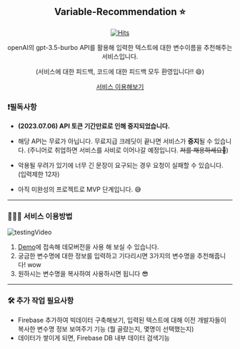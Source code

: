 <div align="center">
<h2>Variable-Recommendation ⭐️</h2>

[![Hits](https://hits.seeyoufarm.com/api/count/incr/badge.svg?url=https%3A%2F%2Fgithub.com%2Fyunwoo-yu%2FVariable-Recommendation&count_bg=%2379C83D&title_bg=%23555555&icon=&icon_color=%23E7E7E7&title=hits&edge_flat=false)](https://hits.seeyoufarm.com)

<p>openAI의 gpt-3.5-burbo API를 활용해 입력한 텍스트에 대한 변수이름을 추천해주는 서비스입니다.</p>
(서비스에 대한 피드백, 코드에 대한 피드백 모두 환영입니다!! 😄)

<a href="https://variable-recommendation.vercel.app/" target="_blank">서비스 이용해보기</a>

</div>

### ❗️필독사항

- **(2023.07.06) API 토큰 기간만료로 인해 중지되었습니다.**

- 해당 API는 무료가 아닙니다. 무료지급 크레딧이 끝나면 서비스가 **중지**될 수 있습니다. (주니어로 취업하면 서비스를 사비로 이어나갈 예정입니다. ~~저를 채용하세요🥹~~)
- 악용될 우려가 있기에 너무 긴 문장이 요구되는 경우 요청이 실패할 수 있습니다. (입력제한 12자)
- 아직 미완성의 프로젝트로 MVP 단계입니다. 😅

---

### 💁🏻‍♂️ 서비스 이용방법

![testingVideo](https://user-images.githubusercontent.com/100748721/229309435-2114d754-1b72-4144-90fa-e29f8c15d29d.gif)

1. [Demo](https://variable-recommendation.vercel.app/)에 접속해 데모버전을 사용 해 보실 수 있습니다.
2. 궁금한 변수명에 대한 정보를 입력하고 기다리시면 3가지의 변수명을 추천해줍니다! wow
3. 원하시는 변수명을 복사하여 사용하시면 됩니다 😎

---

### 🛠️ 추가 작업 필요사항

- Firebase 추가하여 빅데이터 구축해보기, 입력된 텍스트에 대해 이전 개발자들이 복사한 변수명 정보 보여주기 기능 (뭘 골랐는지, 몇명이 선택했는지)
- 데이터가 쌓이게 되면, Firebase DB 내부 데이터 검색기능
